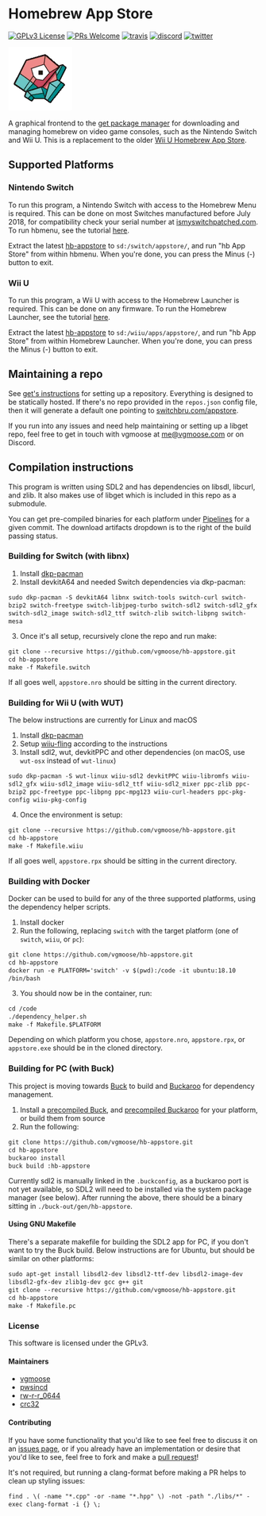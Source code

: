 # Homebrew App Store
[![GPLv3 License](https://img.shields.io/badge/license-GPLv3-blue.svg?style=flat-square)](https://opensource.org/licenses/GPL-3.0) [![PRs Welcome](https://img.shields.io/badge/PRs-welcome!-tomato.svg?style=flat-square)](http://makeapullrequest.com) [![travis](https://img.shields.io/travis/vgmoose/hb-appstore.svg?label=travis&style=flat-square)](https://travis-ci.org/vgmoose/hb-appstore) [![discord](https://img.shields.io/discord/339118412414582786.svg?color=blueviolet&label=discord&style=flat-square)](https://discordapp.com/invite/F2PKpEj) 	[![twitter](https://img.shields.io/twitter/follow/wiiubru.svg?label=twitter&style=flat-square)](https://twitter.com/wiiubru)

![logo](logo.png)

A graphical frontend to the [get package manager](https://github.com/vgmoose/libget) for downloading and managing homebrew on video game consoles, such as the Nintendo Switch and Wii U. This is a replacement to the older [Wii U Homebrew App Store](https://github.com/vgmoose/wiiu-hbas).

## Supported Platforms
### Nintendo Switch
To run this program, a Nintendo Switch with access to the Homebrew Menu is required. This can be done on most Switches manufactured before July 2018, for compatibility check your serial number at [ismyswitchpatched.com](https://ismyswitchpatched.com). To run hbmenu, see the tutorial [here](https://guide.sdsetup.com/).

Extract the latest [hb-appstore](https://github.com/vgmoose/hb-appstore/releases) to `sd:/switch/appstore/`, and run "hb App Store" from within hbmenu. When you're done, you can press the Minus (-) button to exit.

### Wii U
To run this program, a Wii U with access to the Homebrew Launcher is required. This can be done on any firmware. To run the Homebrew Launcher, see the tutorial [here](https://wiiu.hacks.guide).

Extract the latest [hb-appstore](https://github.com/vgmoose/hb-appstore/releases) to `sd:/wiiu/apps/appstore/`, and run "hb App Store" from within Homebrew Launcher. When you're done, you can press the Minus (-) button to exit.

## Maintaining a repo
See [get's instructions](https://github.com/vgmoose/get#setting-up-repos) for setting up a repository. Everything is designed to be statically hosted. If there's no repo provided in the `repos.json` config file, then it will generate a default one pointing to [switchbru.com/appstore](http://switchbru.com/appstore/).

If you run into any issues and need help maintaining or setting up a libget repo, feel free to get in touch with vgmoose at me@vgmoose.com or on Discord.

## Compilation instructions
This program is written using SDL2 and has dependencies on libsdl, libcurl, and zlib. It also makes use of libget which is included in this repo as a submodule.

You can get pre-compiled binaries for each platform under [Pipelines](https://gitlab.com/4TU/hb-appstore/pipelines) for a given commit. The download artifacts dropdown is to the right of the build passing status.

### Building for Switch (with libnx)
1. Install [dkp-pacman](https://devkitpro.org/viewtopic.php?f=13&t=8702)
2. Install devkitA64 and needed Switch dependencies via dkp-pacman:
```
sudo dkp-pacman -S devkitA64 libnx switch-tools switch-curl switch-bzip2 switch-freetype switch-libjpeg-turbo switch-sdl2 switch-sdl2_gfx switch-sdl2_image switch-sdl2_ttf switch-zlib switch-libpng switch-mesa
```
3. Once it's all setup, recursively clone the repo and run make:
```
git clone --recursive https://github.com/vgmoose/hb-appstore.git
cd hb-appstore
make -f Makefile.switch
```

If all goes well, `appstore.nro` should be sitting in the current directory.

### Building for Wii U (with WUT)
The below instructions are currently for Linux and macOS
1. Install [dkp-pacman](https://devkitpro.org/viewtopic.php?f=13&t=8702)
2. Setup [wiiu-fling](https://gitlab.com/QuarkTheAwesome/wiiu-fling#wiiu-fling) according to the instructions
3. Install sdl2, wut, devkitPPC and other dependencies (on macOS, use `wut-osx` instead of `wut-linux`)
```
sudo dkp-pacman -S wut-linux wiiu-sdl2 devkitPPC wiiu-libromfs wiiu-sdl2_gfx wiiu-sdl2_image wiiu-sdl2_ttf wiiu-sdl2_mixer ppc-zlib ppc-bzip2 ppc-freetype ppc-libpng ppc-mpg123 wiiu-curl-headers ppc-pkg-config wiiu-pkg-config
```
4. Once the environment is setup:
```
git clone --recursive https://github.com/vgmoose/hb-appstore.git
cd hb-appstore
make -f Makefile.wiiu
```

If all goes well, `appstore.rpx` should be sitting in the current directory.

### Building with Docker
Docker can be used to build for any of the three supported platforms, using the dependency helper scripts.

1. Install docker
2. Run the following, replacing `switch` with the target platform (one of `switch`, `wiiu`, or `pc`):
```
git clone https://github.com/vgmoose/hb-appstore.git
cd hb-appstore
docker run -e PLATFORM='switch' -v $(pwd):/code -it ubuntu:18.10 /bin/bash
```
3. You should now be in the container, run:
```
cd /code
./dependency_helper.sh
make -f Makefile.$PLATFORM
```

Depending on which platform you chose, `appstore.nro`, `appstore.rpx`, or `appstore.exe` should be in the cloned directory.

### Building for PC (with Buck)
This project is moving towards [Buck](https://github.com/facebook/buck) to build and [Buckaroo](https://github.com/LoopPerfect/buckaroo/) for dependency management.

1. Install a [precompiled Buck](https://github.com/facebook/buck/releases), and [precompiled Buckaroo](https://github.com/LoopPerfect/buckaroo/releases) for your platform, or build them from source
2. Run the following:
```
git clone https://github.com/vgmoose/hb-appstore.git
cd hb-appstore
buckaroo install
buck build :hb-appstore
```

Currently sdl2 is manually linked in the `.buckconfig`, as a buckaroo port is not yet available, so SDL2 will need to be installed via the system package manager (see below). After running the above, there should be a binary sitting in `./buck-out/gen/hb-appstore`.

#### Using GNU Makefile
There's a separate makefile for building the SDL2 app for PC, if you don't want to try the Buck build. Below instructions are for Ubuntu, but should be similar on other platforms:
```
sudo apt-get install libsdl2-dev libsdl2-ttf-dev libsdl2-image-dev libsdl2-gfx-dev zlib1g-dev gcc g++ git
git clone --recursive https://github.com/vgmoose/hb-appstore.git
cd hb-appstore
make -f Makefile.pc
```

### License
This software is licensed under the GPLv3.

#### Maintainers
- [vgmoose](https://github.com/vgmoose)
- [pwsincd](https://github.com/pwsincd)
- [rw-r-r_0644](https://github.com/rw-r-r-0644)
- [crc32](https://github.com/crc-32)

#### Contributing
If you have some functionality that you'd like to see feel free to discuss it on an [issues page](https://github.com/vgmoose/hb-appstore/issues), or if you already have an implementation or desire that you'd like to see, feel free to fork and make a [pull request](https://github.com/vgmoose/hb-appstore/pulls)!

It's not required, but running a clang-format before making a PR helps to clean up styling issues:
```
find . \( -name "*.cpp" -or -name "*.hpp" \) -not -path "./libs/*" -exec clang-format -i {} \;
```

